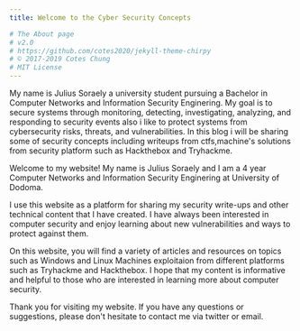 ```yaml
---
title: Welcome to the Cyber Security Concepts

# The About page
# v2.0
# https://github.com/cotes2020/jekyll-theme-chirpy
# © 2017-2019 Cotes Chung
# MIT License
---
```


My name is Julius Soraely a university student pursuing a Bachelor in Computer Networks and Information Security Enginering. My goal is to secure systems through monitoring, detecting, investigating, analyzing, and responding to security events also i like to  protect systems from cybersecurity risks, threats, and vulnerabilities.
In this blog i will be sharing some of security concepts including writeups from ctfs,machine's solutions from security platform such as Hackthebox and Tryhackme.

Welcome to my website! My name is Julius Soraely and I am a 4 year Computer Networks and Information Security Enginering at University of Dodoma.

I use this website as a platform for sharing my security write-ups and other technical content that I have created. I have always been interested in computer security and enjoy learning about new vulnerabilities and ways to protect against them.

On this website, you will find a variety of articles and resources on topics such as Windows and Linux Machines exploitaion from different platforms such as Tryhackme and Hackthebox. I hope that my content is informative and helpful to those who are interested in learning more about computer security.

Thank you for visiting my website. If you have any questions or suggestions, please don't hesitate to contact me via twitter or email.